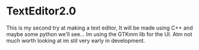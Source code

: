 # TextEditor2.0
This is my second try at making a text editor, It will be made using C++ and maybe some python we'll see... Im using the GTKmm lib for the UI. Atm not much worth looking at im stil very early in development.
